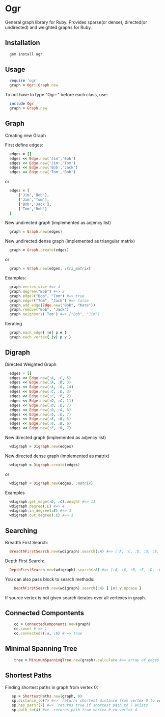 # Ogr

General graph library for Ruby. Provides sparse(or dense), directed(or undirected) and weighted graphs for Ruby.

## Installation

```ruby
  gem install ogr
```

## Usage

```ruby
  require 'ogr'
  graph = Ogr::Graph.new
```

To not have to type "Ogr::" before each class, use:

```ruby
  include Ogr
  graph = Graph.new
```


## Graph

Creating new Graph

First define edges:

```ruby
  edges = []
  edges << Edge.new('Jim','Bob')
  edges << Edge.new('Jim','Tom')
  edges << Edge.new('Bob','Jack')
  edges << Edge.new('Tom','Bob')
```
or

```ruby
  edges = [
      ['Jim','Bob'],
      ['Jim','Tom'],
      ['Bob','Jack'],
      ['Tom','Bob']
  ]
```

New undirected graph (implemented as adjency list)

```ruby
  graph = Graph.new(edges)
```

New undirected dense graph (implemented as triangular matrix)

```ruby
  graph = Graph.create(edges)
```
or

```ruby
  graph = Graph.new(edges, :tri_matrix)

```

Examples:
```ruby
  graph.vertex_size #=> 4
  graph.degree("Bob") #=> 3
  graph.edge?("Bob", "Tom") #=> true
  graph.edge?("Tom", "Jack") #=> false
  graph.add_edge(Edge.new("Bob", "Kate"))
  graph.remove("Bob", "Jack")
  graph.neighbors('Tom') #=> ["Bob", "Jim"]
```

Iterating

```ruby
  graph.each_edge{ |e| p e }
  graph.each_vertex{ |v| p v }
```


## Digraph

Directed Weighted Graph

```ruby
  edges = []
  edges << Edge.new(:A, :C, 5)
  edges << Edge.new(:A, :D, 3)
  edges << Edge.new(:A, :G, 14)
  edges << Edge.new(:C, :E, 3)
  edges << Edge.new(:C, :F, 2)
  edges << Edge.new(:D, :C, 11)
  edges << Edge.new(:D, :E, 7)
  edges << Edge.new(:D, :G, 6)
  edges << Edge.new(:G, :E, 7)
  edges << Edge.new(:E, :B, 5)
  edges << Edge.new(:G, :B, 6)
  edges << Edge.new(:F, :B, 7)
```

New directed graph (implemented as adjency list)

```ruby
  wdigraph = Digraph.new(edges)
```

New directed dense graph (implemented as matrix)
```ruby
  wdigraph = Digraph.create(edges)
```
or
```ruby
  wdigraph = Digraph.new(edges, :matrix)
```

Examples
```ruby
  wdigraph.get_edge(:D, :C).weight #=> 11
  wdigraph.degree(:E) #=> 4
  wdigraph.in_degree(:E) #=> 3
  wdigraph.out_degree(:E) #=> 1
```

## Searching

Breadth First Search:
```ruby
  BreadthFirstSearch.new(wdigraph).search(:A) #=> [:A, :C, :D, :G, :E, :F, :B]
```

Depth First Search:
```ruby
  DepthFirstSearch.new(wdigraph).search(:A) #=> [:A, :G, :B, :E, :D, :C, :F]
```
      
You can also pass block to search methods:
```ruby
    DepthFirstSearch.new(wdigraph).search(:A) { |v| v.upcase }
```

If source vertex is not given search iterates over all vertexes in graph.

## Connected Compontents

```ruby
    cc = ConnectedComponents.new(graph)
    cc.count # => 1
    cc.connected?(:a, :b) # => true
```

## Minimal Spanning Tree

```ruby
    tree = MinimumSpanningTree.new(graph).calculate #=> array of edges
```


## Shortest Paths

Finding shortest paths in graph from vertex 0:
```ruby
   sp = ShortestPaths.new(graph, 0)
   sp.distance_to(7) #=>  returns shortest distance from vertex 0 to vertex 7
   sp.has_path?(7) #=>  returns true if shortest path to 7 exists
   sp.path_to(4) #=>  returns path from vertex 0 to vertex 4
```


